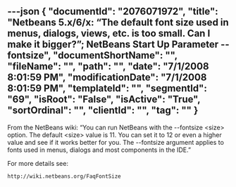 ---json
{
  "documentId": "2076071972",
  "title": "Netbeans 5.x/6/x: “The default font size used in menus, dialogs, views, etc. is too small. Can I make it bigger?”; NetBeans Start Up Parameter --fontsize",
  "documentShortName": "",
  "fileName": "",
  "path": "",
  "date": "7/1/2008 8:01:59 PM",
  "modificationDate": "7/1/2008 8:01:59 PM",
  "templateId": "",
  "segmentId": "69",
  "isRoot": "False",
  "isActive": "True",
  "sortOrdinal": "",
  "clientId": "",
  "tag": ""
}
---

From the NetBeans wiki: “You can run NetBeans with the --fontsize &lt;size&gt; option. The default &lt;size&gt; value is 11. You can set it to 12 or even a higher value and see if it works better for you. The --fontsize argument applies to fonts used in menus, dialogs and most components in the IDE.”

For more details see:

    http://wiki.netbeans.org/FaqFontSize
